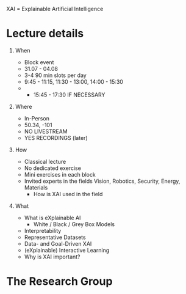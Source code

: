 XAI = Explainable Artificial Intelligence

# Lecture details
1. When
    - Block event
    - 31.07 - 04.08
    - 3-4  90 min slots per day
    - 9:45 - 11:15, 11:30 - 13:00, 14:00 - 15:30
    - + 15:45 - 17:30 IF NECESSARY

1. Where
    - In-Person
    - 50.34, -101
    - NO LIVESTREAM
    - YES RECORDINGS (later)

1. How
    - Classical lecture
    - No dedicated exercise
    - Mini exercises in each block
    - Invited experts in the fields Vision, Robotics, Security, Energy, Materials
        * How is XAI used in the field

1. What
    - What is eXplainable AI
        * White / Black / Grey Box Models
    - Interpretability
    - Representative Datasets
    - Data- and Goal-Driven XAI
    - (eXplainable) Interactive Learning
    - Why is XAI important?



# The Research Group
    
